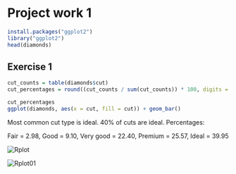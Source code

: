 # Project work 1

``` R
install.packages("ggplot2")
library("ggplot2")
head(diamonds)
```

## Exercise 1

``` R
cut_counts = table(diamonds$cut)
cut_percentages = round((cut_counts / sum(cut_counts)) * 100, digits = 2)

cut_percentages
ggplot(diamonds, aes(x = cut, fill = cut)) + geom_bar()
```

Most common cut type is ideal. 40% of cuts are ideal. 
Percentages:

Fair = 2.98,
Good = 9.10,
Very good = 22.40,
Premium = 25.57,
Ideal = 39.95

![Rplot](https://github.com/viluuu/Insights-from-data-DNK-3621420-3004/assets/101949309/64a2c36b-2623-4208-bcf3-3b3eb75fd391)

![Rplot01](https://github.com/viluuu/Insights-from-data-DNK-3621420-3004/assets/101949309/04665c5c-92fc-4dc3-8cfe-26da0e53f479)

